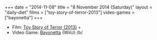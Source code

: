+++
date = "2014-11-08"
title = "8 November 2014 (Saturday)"
layout = "daily-diet"
films = ["toy-story-of-terror-2013"]
video-games = ["bayonetta"]
+++

<ul>
<li class="entry films">Film: <a href="/films/toy-story-of-terror-2013">Toy Story of Terror (2013)</a> +</li>
<li class="entry video-games">Video Game: <a href="/video-games/bayonetta">Bayonetta</a> {WiiU} /b/</li>
</ul>
